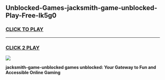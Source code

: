 
## Unblocked-Games-jacksmith-game-unblocked-Play-Free-lk5g0
<h3>
<a href="https://premium76.site?title=jacksmith-game-unblocked&ref=09A">CLICK TO PLAY</a></h3>
<hr>

<h3>
<a href="https://premium76.site?title=jacksmith-game-unblocked&ref=09A">CLICK 2 PLAY</a>
  
</h3>

<a href="https://premium76.site?title=jacksmith-game-unblocked&ref=09A"><img src="https://clearcache.store/games.png"></a>


**jacksmith-game-unblocked games unblocked: Your Gateway to Fun and Accessible Online Gaming**
